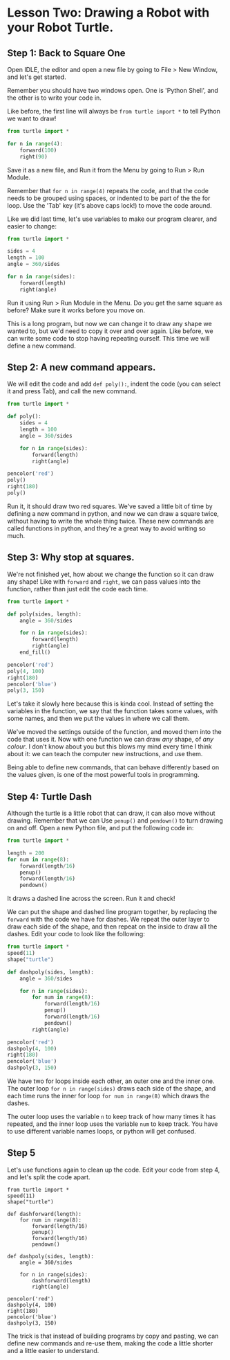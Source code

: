 # Lesson Two: Drawing a Robot with your Robot Turtle.

## Step 1: Back to Square One

Open IDLE, the editor and open a new file by going to File > New Window, and let's get started. 

Remember you should have two windows open. One is 'Python Shell', and the other is to write your code in.

Like before, the first line will always be `from turtle import *` to tell Python we want to draw!

```python
from turtle import *

for n in range(4):
    forward(100)
    right(90)

```
Save it as a new file, and Run it from the Menu by going to Run > Run Module.

Remember that `for n in range(4)` repeats the code, and that the code needs to be grouped using spaces, or indented to be part of the the for loop. Use the 'Tab' key (it's above caps lock!) to move the code around.

Like we did last time, let's use variables to make our program clearer, and easier to change:

```python
from turtle import *

sides = 4
length = 100
angle = 360/sides

for n in range(sides):
    forward(length)
    right(angle)
```

Run it  using Run > Run Module in the Menu. Do you get the same square as before? Make sure it works before you move on.

This is a long program, but now we can change it to draw any shape we wanted to, but we'd need to copy it over and over again.  Like before, we can write some code to stop having repeating ourself. This time we will define a new command.

## Step 2: A new command appears.

We will edit the code and add `def poly():`, indent the code (you can select it and press Tab), and call the new command.

```python
from turtle import *

def poly():
    sides = 4
    length = 100
    angle = 360/sides

    for n in range(sides):
        forward(length)
        right(angle)

pencolor('red')
poly()
right(180)
poly()
```

Run it, it should draw two red squares. We've saved a little bit of time by defining a new command in python, and now we can draw a square twice, without having to write the whole thing twice. These new commands are called functions in python, and they're a great way to avoid writing so much.

## Step 3: Why stop at squares.

We're not finished yet, how about we change the function so it can draw any shape! Like with `forward` and `right`, we can pass values into the function, rather than just edit the code each time.

```python
from turtle import *

def poly(sides, length):
    angle = 360/sides

    for n in range(sides):
        forward(length)
        right(angle)
    end_fill()

pencolor('red')
poly(4, 100)
right(180)
pencolor('blue')
poly(3, 150)
```

Let's take it slowly here because this is kinda cool. Instead of setting the variables in the function, we say that the function takes some values, with some names, and then we put the values in where we call them.

We've moved the settings outside of the function, and moved them into the code that uses it. Now with one function we can draw *any* shape, of *any colour*. I don't know about you but this blows my mind every time I think about it: we can teach the computer new instructions, and use them.

Being able to define new commands, that can behave differently based on the values given, is one of the most powerful tools in programming.

## Step 4: Turtle Dash

Although the turtle is a little robot that can draw, it can also move without drawing. Remember that we can Use `penup()` and `pendown()` to turn drawing on and off. Open a new Python file, and put the following code in:

```python
from turtle import *

length = 200
for num in range(8):
    forward(length/16)
    penup()
    forward(length/16)
    pendown()
```

It draws a dashed line across the screen. Run it and check!

We can put the shape and dashed line program together, by replacing the `forward` with the code we have for dashes. We repeat the outer layer to draw each side of the shape, and then repeat on the inside to draw all the dashes. Edit your code
to look like the following:

```python
from turtle import *
speed(11)
shape("turtle")

def dashpoly(sides, length):
    angle = 360/sides

    for n in range(sides):
        for num in range(8):
            forward(length/16)
            penup()
            forward(length/16)
            pendown()
        right(angle)

pencolor('red')
dashpoly(4, 100)
right(180)
pencolor('blue')
dashpoly(3, 150)
```

We have two for loops inside each other, an outer one and the inner one. The outer loop `for n in range(sides)` draws each side of the shape, and each time runs the inner for loop `for num in range(8)` which draws the dashes. 

The outer loop uses the variable `n` to keep track of how many times it has repeated, and the inner loop uses the variable `num` to keep track. You have to use different variable names loops, or python will get confused. 

## Step 5

Let's use functions again to clean up the code. Edit your code from step 4, and let's split the code apart.

```
from turtle import *
speed(11)
shape("turtle")

def dashforward(length):
    for num in range(8):
        forward(length/16)
        penup()
        forward(length/16)
        pendown()

def dashpoly(sides, length):
    angle = 360/sides

    for n in range(sides):
        dashforward(length)
        right(angle)

pencolor('red')
dashpoly(4, 100)
right(180)
pencolor('blue')
dashpoly(3, 150)
```

The trick is that instead of building programs by copy and pasting, we can define new commands and re-use them, making the code a little shorter and a little easier to understand.



